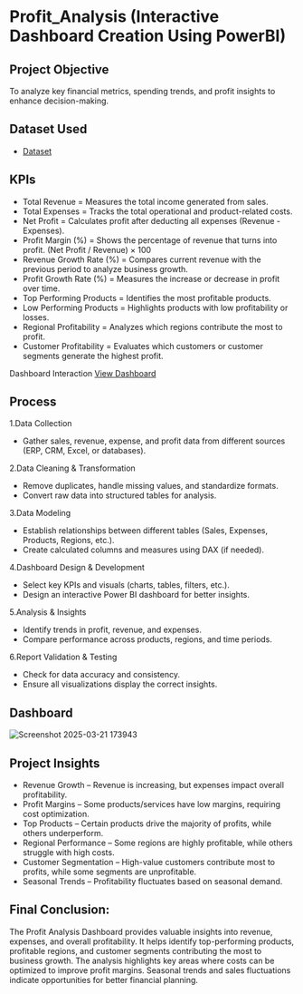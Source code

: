 # Profit_Analysis (Interactive Dashboard Creation Using PowerBI)
## Project Objective
To analyze key financial metrics, spending trends, and profit insights to enhance decision-making. 

## Dataset Used
- <a href="https://github.com/pranjalzaware/PowerBI_Dashboard/blob/main/data%20set_Profit%20Analysis.csv">Dataset</a>

## KPIs
- Total Revenue = Measures the total income generated from sales.
- Total Expenses = Tracks the total operational and product-related costs.
- Net Profit = Calculates profit after deducting all expenses (Revenue - Expenses).
- Profit Margin (%) = Shows the percentage of revenue that turns into profit. (Net Profit / Revenue) × 100
- Revenue Growth Rate (%) = Compares current revenue with the previous period to analyze business growth.
- Profit Growth Rate (%) = Measures the increase or decrease in profit over time.
- Top Performing Products = Identifies the most profitable products.
- Low Performing Products = Highlights products with low profitability or losses.
- Regional Profitability = Analyzes which regions contribute the most to profit.
- Customer Profitability = Evaluates which customers or customer segments generate the highest profit.

Dashboard Interaction <a href="https://github.com/pranjalzaware/PowerBI_Dashboard/blob/main/Profit%20Analysis%20Project_Dashboard.pbix">View Dashboard</a>

## Process
1.Data Collection
- Gather sales, revenue, expense, and profit data from different sources (ERP, CRM, Excel, or databases).

2.Data Cleaning & Transformation
- Remove duplicates, handle missing values, and standardize formats.
- Convert raw data into structured tables for analysis.

3.Data Modeling
- Establish relationships between different tables (Sales, Expenses, Products, Regions, etc.).
- Create calculated columns and measures using DAX (if needed).

4.Dashboard Design & Development
- Select key KPIs and visuals (charts, tables, filters, etc.).
- Design an interactive Power BI dashboard for better insights.

5.Analysis & Insights
- Identify trends in profit, revenue, and expenses.
- Compare performance across products, regions, and time periods.

6.Report Validation & Testing
- Check for data accuracy and consistency.
- Ensure all visualizations display the correct insights.

## Dashboard
![Screenshot 2025-03-21 173943](https://github.com/user-attachments/assets/af76bc63-07a6-422a-95ce-afb642abe412)

## Project Insights
- Revenue Growth – Revenue is increasing, but expenses impact overall profitability.
- Profit Margins – Some products/services have low margins, requiring cost optimization.
- Top Products – Certain products drive the majority of profits, while others underperform.
- Regional Performance – Some regions are highly profitable, while others struggle with high costs.
- Customer Segmentation – High-value customers contribute most to profits, while some segments are unprofitable.
- Seasonal Trends – Profitability fluctuates based on seasonal demand.

## Final Conclusion:
The Profit Analysis Dashboard provides valuable insights into revenue, expenses, and overall profitability. It helps identify top-performing products, profitable regions, and customer segments contributing the most to business growth. The analysis highlights key areas where costs can be optimized to improve profit margins. Seasonal trends and sales fluctuations indicate opportunities for better financial planning.
